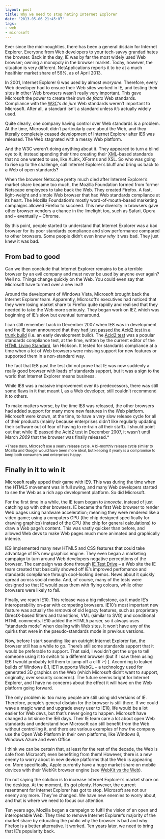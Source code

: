 ```yaml
---
layout: post
title: Why we need to stop hating Internet Explorer
date: '2013-05-06 21:45:07'
tags:
- web
- microsoft
---
```


Ever since the mid-noughties, there has been a general disdain for Internet Explorer. Everyone from Web developers to your tech-savvy grandad hates the browser. Back in the day, IE was by far the most widely used Web browser; owning a monopoly in the browser market. Today, however, the situation is very different. NetApplications reports it to be at a much healthier market share of 56%, as of April 2013.

In 2001, Internet Explorer 6 was used by almost *everyone*. Therefore, every Web developer had to ensure their Web sites worked in IE, and testing their sites in other Web browsers wasn’t really very important. This gave Microsoft the power to create their own *de facto* Web standards. Compliance with the <abbr title="World Wide Web Consortium">W3C</abbr>‘s *de jure* Web standards weren’t important to Microsoft. After all, a standard isn’t a standard unless it’s actually widely used.

Quite clearly, one company having control over Web standards is a problem. At the time, Microsoft didn’t particularly care about the Web, and they literally completely ceased development of Internet Explorer after IE6 was released. The Web stagnated with a messy Web platform.

And the W3C weren’t doing anything about it. They appeared to turn a blind eye to it; instead spending their time creating their <abbr title="Extensible Markup Language">XML</abbr>-based standards that no one wanted to use, like XLink, XForms and XSL. So who was going to rise up to the challenge, call Internet Explorer’s bluff and bring us back to a Web of open standards?

When the browser Netscape pretty much died after Internet Explorer’s market share became too much, the Mozilla Foundation formed from former Netscape employees to take back the Web. They created Firefox. A fast, light-weight and simple Web browser that had Web standards compliance at its heart. The Mozilla Foundation’s mostly word-of-mouth-based marketing campaigns allowed Firefox to succeed. This new diversity in browsers gave other browser vendors a chance in the limelight too, such as Safari, Opera and – eventually – Chrome.

By this point, people started to understand that Internet Explorer was a bad browser for its poor standards compliance and slow performance compared to other browsers. Some people didn’t even know *why* it was bad. They just knew it was bad.


## From bad to good

Can we then conclude that Internet Explorer remains to be a terrible browser by an evil company and must never be used by anyone ever again? Well no. Things change quickly on the Web. You could even say that Microsoft have turned over a new leaf!

Around the development of Windows Vista, Microsoft brought back the Internet Explorer team. Apparently, Microsoft’s executives had noticed that they were losing market share to Firefox quite rapidly and realised that they needed to take the Web more seriously. They began work on IE7, which was beginning of IE’s slow but eventual turnaround.

I can still remember back in December 2007 when IE8 was in development and the IE team announced that they had just [passed the Acid2 test in a trunk build](http://channel9.msdn.com/Blogs/Charles/IE-8-On-the-Path-to-Web-Standards-Compliance-ACID-2-Test-Pass-Complete) (i.e. an early development build). The [Acid2 test](http://acid2.acidtests.org/) was a popular standards compliance test, at the time, written by the current editor of the [HTML Living Standard](http://www.whatwg.org/html), Ian Hickson. It tested for standards compliance at a time when a lot of Web browsers were missing support for new features or supported them in a non-standard way.

The fact that IE8 past the test did not prove that IE was now suddenly a really good browser with loads of standards support, but it was a sign to the world that Internet Explorer means business.

While IE8 was a massive improvement over its predecessors, there was still some flaws in it that meant I, as a Web developer, still couldn’t recommend it to others.

To make matters worse, by the time IE8 was released, the other browsers had added support for many more new features in the Web platform. Microsoft were known, at the time, to have a *very* slow release cycle for all of their products (mainly because enterprises didn’t like regularly updating their software out of fear of having to re-train all their staff). I should point out that while IE passed the Acid2 test in December 2007, it wasn’t until March *2009* that the browser was finally released.*

<small>*These days, Microsoft use a yearly release cycle. A bi-monthly release cycle similar to Mozilla and Google would have been more ideal, but keeping it yearly is a compromise to keep both consumers and enterprises happy.</small>

## Finally in it to win it

Microsoft really upped their game with IE9. This was during the time when the HTML5 movement was in full swing, and many Web developers started to see the Web as a rich app development platform. So did Microsoft.

For the first time in a while, the IE team began to *innovate*, instead of just catching up with other browsers. IE became the first Web browser to render Web pages using hardware acceleration; meaning they were rendered like a video game; using a computers GPU (the chip designed specifically for drawing graphics) instead of the CPU (the chip for general calculations) to draw a Web page’s content. This was vastly quicker than before, and allowed Web devs to make Web pages much more animated and graphically intense.

IE9 implemented many new HTML5 and CSS features that could take advantage of IE’s new graphics engine. They even began a marketing campaign to turn around Web developers negative perceptions of the browser. The campaign was done through [IE Test Drive](http://ietestdrive.com) – a Web site the IE team created that basically showed off IE’s improved perfomance and standards compliance through cool-looking demos. News about it quickly spread across social media. And, of course, many of the tests were designed so that IE would pass them with flying colours, while other browsers were likely to fail.

Finally, we reach IE10. This release was a big milestone, as it made IE’s interoperability on-par with competing browsers. IE10’s most important new feature was actually the *removal* of old legacy features, such as proprietary DirectX-based filters and transitions, VML (similar to SVG) and conditional HTML comments. IE10 added the HTML5 parser, so it always uses “standards mode” when dealing with Web sites. It won’t have any of the quirks that were in the pseudo-standards mode in previous versions.

Now, before I start sounding like an outright Internet Explorer fan, the browser still has a while to go. There’s still some standards support that it would be preferable to support. That said, I wouldn’t get the urge to tell someone using it to switch to a different browser (but if I saw them using IE6 I would probably tell them to jump off a cliff :-) ). According to leaked builds of Windows 8.1, IE11 supports WebGL – a technology used for generated 3D graphics on the Web (which Microsoft didn’t want to support, originally, over security concerns). The future seems bright for Internet Explorer, and I have no concerns about the effect it will have on the Web platform going forward.

The only problem is: too many people are still using old versions of IE. Therefore, people’s general disdain for the browser is still there. If we could wave a magic wand and upgrade every user to IE10, life would be a lot easier for Web devs, but that’s never going to happen. Microsoft have changed a lot since the IE6 days. Their IE team care a lot about open Web standards and understand how Microsoft can still benefit from the Web without controlling it, and there are various examples of how the company use the Open Web Platform in their own platforms, like Windows 8, Windows Azure and even Office.

I think we can be certain that, at least for the rest of the decade, the Web is safe from Microsoft; even benefiting from them! However, there is a new enemy to worry about in new device platforms that the Web is appearing on. More specifically, Apple currently have a huge market share on mobile devices with their WebKit browser engine (see [WebKit vs the Web](http://joshtumath.me.uk/articles/webkit-vs-the-web.html)).

I’m not saying the solution is to increase Internet Explorer’s market share on the desktop. At the moment, it’s got plenty. However, the current resentment for Internet Explorer has got to stop. Microsoft are not our enemy any more. They’ve changed. We have new enemies to worry about, and that is where we need to focus our attention.

Ten years ago, Mozilla began a campaign to fulfil the vision of an open and interoperable Web. They tried to remove Internet Explorer’s majority of the market share by educating the public why the browser is bad and why Firefox is a better alternative. It worked. Ten years later, we need to bring that IE’s popularity back.
